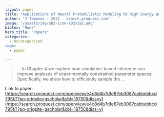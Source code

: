 ```yaml
---
layout: paper
title: "Applications of Neural Probabilistic Modeling to High Energy and Astrophysics"
author: "J Tamanas - 2022 - search.proquest.com"
image: "/assets/img/SBI-icon-192x192.png"
bibtex: "None"
hero_title: "Papers"
categories:
  - Uncategorized
tags:
  - paper

---
```

>… In Chapter 4 we explore how simulation-based inference can improve analyses of experimentally constrained parameter spaces. Specifically, we show how to efficiently sample the …

Link to paper: [https://search.proquest.com/openview/e4c8d4b7dfe87eb3087cabbebbcd795f/1?pq-origsite=gscholar&cbl=18750&diss=y](https://search.proquest.com/openview/e4c8d4b7dfe87eb3087cabbebbcd795f/1?pq-origsite=gscholar&cbl=18750&diss=y)


